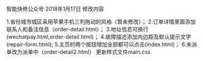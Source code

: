 智能快修公众号
2018年1月17日
修改内容

1.省份城市城区采用苹果手机三列拖动的风格（暂未修改）；
2.订单详情里面添加联系人和备注信息（order-detail.html）；
3.地址信息可换行(wechatpay.html,order-detail.html)；
4.故障描述添加内边距及默认提示文字(repair-form.html);
5.主页的两个按钮增加全部都可以点击(index.html)；
6.未派单改为派单中（order-detail2.html）
更新样式文件main.css